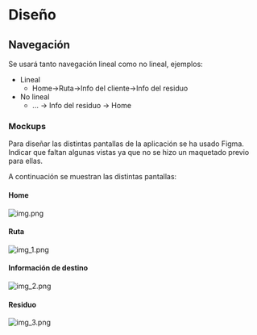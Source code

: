 # Diseño

## Navegación

Se usará tanto navegación lineal como no lineal, ejemplos:
- Lineal
  - Home->Ruta->Info del cliente->Info del residuo
- No lineal
  - ... -> Info del residuo -> Home

### Mockups
Para diseñar las distintas pantallas de la aplicación se ha usado Figma. Indicar que faltan algunas vistas ya que no se hizo un maquetado previo para ellas. 

A continuación se muestran las distintas pantallas:
#### Home
![img.png](fotosDisenho/img.png)
#### Ruta
![img_1.png](fotosDisenho/img_1.png)
#### Información de destino
![img_2.png](fotosDisenho/img_2.png)
#### Residuo
![img_3.png](fotosDisenho/img_3.png)